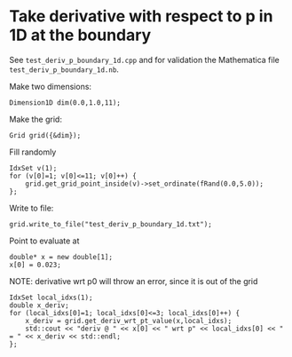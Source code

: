 # Take derivative with respect to p in 1D at the boundary

See `test_deriv_p_boundary_1d.cpp` and for validation the Mathematica file `test_deriv_p_boundary_1d.nb`.

Make two dimensions:
```
Dimension1D dim(0.0,1.0,11);
```

Make the grid:
```
Grid grid({&dim});
```

Fill randomly
```
IdxSet v(1);
for (v[0]=1; v[0]<=11; v[0]++) {
	grid.get_grid_point_inside(v)->set_ordinate(fRand(0.0,5.0));
};
```

Write to file:
```
grid.write_to_file("test_deriv_p_boundary_1d.txt");
```

Point to evaluate at
```
double* x = new double[1];
x[0] = 0.023;
```

NOTE: derivative wrt p0 will throw an error, since it is out of the grid
```
IdxSet local_idxs(1);
double x_deriv;
for (local_idxs[0]=1; local_idxs[0]<=3; local_idxs[0]++) {
	x_deriv = grid.get_deriv_wrt_pt_value(x,local_idxs);
	std::cout << "deriv @ " << x[0] << " wrt p" << local_idxs[0] << " = " << x_deriv << std::endl;
};
```